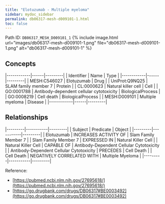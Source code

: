```yaml
---
title: "Elotuzumab - Multiple myeloma"
sidebar: mydoc_sidebar
permalink: db06317-mesh-d009101-1.html
toc: false 
---
```



Path ID: `DB06317_MESH_D009101_1`
{% include image.html url="images/db06317-mesh-d009101-1.png" file="db06317-mesh-d009101-1.png" alt="db06317-mesh-d009101-1" %}

## Concepts

|------------|------|---------|
| Identifier | Name | Type    |
|------------|------|---------|
| MESH:C546027 | Elotuzumab | Drug |
| UniProt:Q9NQ25 | SLAM family member 7 | Protein |
| CL:0000623 | Natural killer cell | Cell |
| GO:0001788 | Antibody-dependent cellular cytotoxicity | BiologicalProcess |
| GO:0008219 | Cell death | BiologicalProcess |
| MESH:D009101 | Multiple myeloma | Disease |
|------------|------|---------|

## Relationships

|---------|-----------|---------|
| Subject | Predicate | Object  |
|---------|-----------|---------|
| Elotuzumab | INCREASES ACTIVITY OF | Slam Family Member 7 |
| Slam Family Member 7 | EXPRESSED IN | Natural Killer Cell |
| Natural Killer Cell | CAPABLE OF | Antibody-Dependent Cellular Cytotoxicity |
| Antibody-Dependent Cellular Cytotoxicity | PRECEDES | Cell Death |
| Cell Death | NEGATIVELY CORRELATED WITH | Multiple Myeloma |
|---------|-----------|---------|

Reference: 
  - [https://pubmed.ncbi.nlm.nih.gov/27695618/](https://pubmed.ncbi.nlm.nih.gov/27695618/)
  - [https://go.drugbank.com/drugs/DB06317#BE0003492](https://go.drugbank.com/drugs/DB06317#BE0003492)
